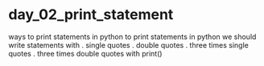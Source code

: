 # day_02_print_statement
ways to print statements in python
to print statements in python we should write statements with 
. single quotes
. double quotes 
. three times single quotes 
. three times double quotes
with print()
